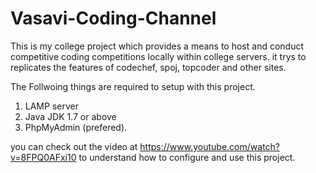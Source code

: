 # Vasavi-Coding-Channel
This is my college project which provides a means to host and conduct competitive coding competitions locally within college servers. it trys to replicates the features of codechef, spoj, topcoder and other sites.

The Follwoing things are required to setup with this project.
  1. LAMP server
  2. Java JDK 1.7 or above
  3. PhpMyAdmin (prefered).
  
 you can check out the video at https://www.youtube.com/watch?v=8FPQ0AFxi10 to understand how to configure and use this project.
 
